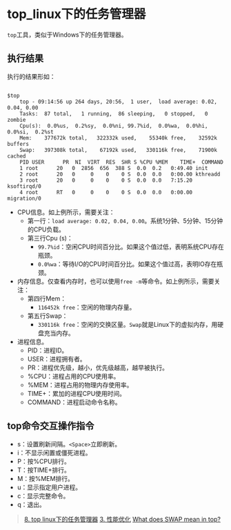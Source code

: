 # top_linux下的任务管理器

`top`工具，类似于Windows下的任务管理器。

## 执行结果

执行的结果形如：

```

$top
    top - 09:14:56 up 264 days, 20:56,  1 user,  load average: 0.02, 0.04, 0.00
    Tasks:  87 total,   1 running,  86 sleeping,   0 stopped,   0 zombie
    Cpu(s):  0.0%us,  0.2%sy,  0.0%ni, 99.7%id,  0.0%wa,  0.0%hi,  0.0%si,  0.2%st
    Mem:    377672k total,   322332k used,    55340k free,    32592k buffers
    Swap:   397308k total,    67192k used,   330116k free,    71900k cached
    PID USER      PR  NI  VIRT  RES  SHR S %CPU %MEM    TIME+  COMMAND
    1 root      20   0  2856  656  388 S  0.0  0.2   0:49.40 init
    2 root      20   0     0    0    0 S  0.0  0.0   0:00.00 kthreadd
    3 root      20   0     0    0    0 S  0.0  0.0   7:15.20 ksoftirqd/0
    4 root      RT   0     0    0    0 S  0.0  0.0   0:00.00 migration/0
```

- CPU信息。如上例所示，需要关注：
	- 第一行：`load average: 0.02, 0.04, 0.00`。系统1分钟、5分钟、15分钟的CPU负载。
	- 第三行Cpu (s)：
		- `99.7%id`：空闲CPU时间百分比。如果这个值过低，表明系统CPU存在瓶颈。
		- `0.0%wa`：等待I/O的CPU时间百分比。如果这个值过高，表明IO存在瓶颈。
- 内存信息。仅查看内存时，也可以使用`free -m`等命令。如上例所示，需要关注：
	- 第四行Mem：
		- `116452k free`：空闲的物理内存量。
	- 第五行Swap：
		- `330116k free`：空闲的交换区量。`Swap`就是Linux下的虚拟内存，用硬盘充当内存。
- 进程信息。
	- PID：进程ID。
	- USER：进程拥有者。
	- PR：进程优先级，越小，优先级越高，越早被执行。
	- %CPU：进程占用的CPU使用率。
	- %MEM：进程占用的物理内存使用率。
	- TIME+：累加的进程CPU使用时间。
	- COMMAND：进程启动命令名称。

## top命令交互操作指令

- s：设置刷新间隔。`<Space>`立即刷新。
- i：不显示闲置或僵死进程。
- P：按%CPU排行。
- T：按TIME+排行。
- M：按%MEM排行。
- u：显示指定用户进程。
- c：显示完整命令。
- q：退出。

> [8. top linux下的任务管理器](https://linuxtools-rst.readthedocs.io/zh_CN/latest/tool/top.html)
> [3. 性能优化](https://linuxtools-rst.readthedocs.io/zh_CN/latest/advance/03_optimization.html)
> [What does SWAP mean in top?](https://unix.stackexchange.com/questions/64981/what-does-swap-mean-in-top)
